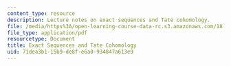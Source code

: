 ```yaml
---
content_type: resource
description: Lecture notes on exact sequences and Tate cohomology.
file: /media/https%3A/open-learning-course-data-rc.s3.amazonaws.com/18-786-number-theory-ii-class-field-theory-spring-2016/71dea3b115b9de8fe6a0934847a613e9_MIT18_786S16_lec6.pdf
file_type: application/pdf
resourcetype: Document
title: Exact Sequences and Tate Cohomology
uid: 71dea3b1-15b9-de8f-e6a0-934847a613e9
---
```

